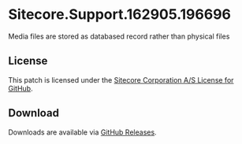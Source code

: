 # Sitecore.Support.162905.196696
Media files are stored as databased record rather than physical files

## License  
This patch is licensed under the [Sitecore Corporation A/S License for GitHub](https://github.com/sitecoresupport/Sitecore.Support.162905.196696/blob/master/LICENSE).  

## Download  
Downloads are available via [GitHub Releases](https://github.com/sitecoresupport/Sitecore.Support.162905.196696/releases).  
